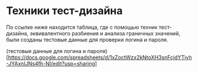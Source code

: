 # Техники тест-дизайна

По ссылке ниже находится таблица, где с помощью техник тест-дизайна, эквивалентного разбиения и анализа граничных значений, были созданы тестовые данные для проверки логина и пароля.

(тестовые данные для логина и пароля)[https://docs.google.com/spreadsheets/d/1xZoctWzx2kNtoXH3snFcjdYTiyh-JYAxnIJNs4fh-NI/edit?usp=sharing]
